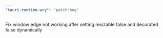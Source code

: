 ```yaml
---
"tauri-runtime-wry": "patch:bug"
---
```


Fix window edge not working after setting resizable false and decorated false dynamically
